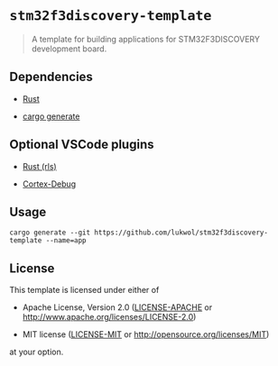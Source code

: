 # `stm32f3discovery-template`

> A template for building applications for STM32F3DISCOVERY development board.

## Dependencies

- [Rust](https://rustup.rs/)

- [cargo generate](https://github.com/ashleygwilliams/cargo-generate)

## Optional VSCode plugins

- [Rust (rls)](https://marketplace.visualstudio.com/items?itemName=rust-lang.rust)

- [Cortex-Debug](https://marketplace.visualstudio.com/items?itemName=marus25.cortex-debug)

## Usage

`cargo generate --git https://github.com/lukwol/stm32f3discovery-template --name=app`

## License

This template is licensed under either of

- Apache License, Version 2.0 ([LICENSE-APACHE](LICENSE-APACHE) or
  http://www.apache.org/licenses/LICENSE-2.0)

- MIT license ([LICENSE-MIT](LICENSE-MIT) or http://opensource.org/licenses/MIT)

at your option.
